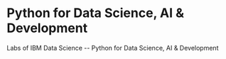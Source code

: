 # Python for Data Science, AI & Development
Labs of IBM Data Science -- Python for Data Science, AI & Development
